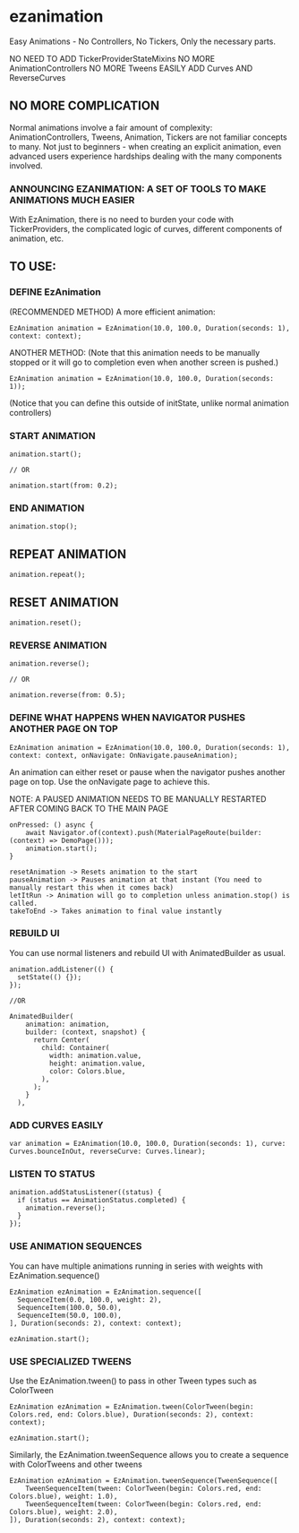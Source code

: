 # ezanimation

Easy Animations - No Controllers, No Tickers, Only the necessary parts.

NO NEED TO ADD TickerProviderStateMixins
NO MORE AnimationControllers
NO MORE Tweens
EASILY ADD Curves AND ReverseCurves

## NO MORE COMPLICATION

Normal animations involve a fair amount of complexity: AnimationControllers, Tweens, Animation, Tickers are not familiar concepts to many.
Not just to beginners - when creating an explicit animation, even advanced users experience hardships dealing with the many components involved.

### ANNOUNCING EZANIMATION: A SET OF TOOLS TO MAKE ANIMATIONS MUCH EASIER

With EzAnimation, there is no need to burden your code with TickerProviders, the complicated logic of curves, different components of animation, etc.

## TO USE:

### DEFINE EzAnimation

(RECOMMENDED METHOD) A more efficient animation:

    EzAnimation animation = EzAnimation(10.0, 100.0, Duration(seconds: 1), context: context);

ANOTHER METHOD: (Note that this animation needs to be manually stopped or it will go to completion even when another screen is pushed.)

    EzAnimation animation = EzAnimation(10.0, 100.0, Duration(seconds: 1));

(Notice that you can define this outside of initState, unlike normal animation controllers)

### START ANIMATION

    animation.start();
    
    // OR
    
    animation.start(from: 0.2);

### END ANIMATION

    animation.stop();

## REPEAT ANIMATION

    animation.repeat();

## RESET ANIMATION

    animation.reset();

### REVERSE ANIMATION

    animation.reverse();
    
    // OR
    
    animation.reverse(from: 0.5);

### DEFINE WHAT HAPPENS WHEN NAVIGATOR PUSHES ANOTHER PAGE ON TOP

    EzAnimation animation = EzAnimation(10.0, 100.0, Duration(seconds: 1), context: context, onNavigate: OnNavigate.pauseAnimation);

An animation can either reset or pause when the navigator pushes another page on top. Use the onNavigate page to achieve this.

NOTE: A PAUSED ANIMATION NEEDS TO BE MANUALLY RESTARTED AFTER COMING BACK TO THE MAIN PAGE

    onPressed: () async {
        await Navigator.of(context).push(MaterialPageRoute(builder: (context) => DemoPage()));
        animation.start();
    }

    resetAnimation -> Resets animation to the start
    pauseAnimation -> Pauses animation at that instant (You need to manually restart this when it comes back)
    letItRun -> Animation will go to completion unless animation.stop() is called.
    takeToEnd -> Takes animation to final value instantly

### REBUILD UI

You can use normal listeners and rebuild UI with AnimatedBuilder as usual.

    animation.addListener(() { 
      setState(() {});
    });
    
    //OR
    
    AnimatedBuilder(
        animation: animation,
        builder: (context, snapshot) {
          return Center(
            child: Container(
              width: animation.value,
              height: animation.value,
              color: Colors.blue,
            ),
          );
        }
      ),

### ADD CURVES EASILY

    var animation = EzAnimation(10.0, 100.0, Duration(seconds: 1), curve: Curves.bounceInOut, reverseCurve: Curves.linear);

### LISTEN TO STATUS

    animation.addStatusListener((status) {
      if (status == AnimationStatus.completed) {
        animation.reverse();
      }
    });

### USE ANIMATION SEQUENCES

You can have multiple animations running in series with weights with EzAnimation.sequence()

    EzAnimation ezAnimation = EzAnimation.sequence([
      SequenceItem(0.0, 100.0, weight: 2),
      SequenceItem(100.0, 50.0),
      SequenceItem(50.0, 100.0),
    ], Duration(seconds: 2), context: context);

    ezAnimation.start();

### USE SPECIALIZED TWEENS

Use the EzAnimation.tween() to pass in other Tween types such as ColorTween

    EzAnimation ezAnimation = EzAnimation.tween(ColorTween(begin: Colors.red, end: Colors.blue), Duration(seconds: 2), context: context);
    
    ezAnimation.start();

Similarly, the EzAnimation.tweenSequence allows you to create a sequence with ColorTweens and other tweens

    EzAnimation ezAnimation = EzAnimation.tweenSequence(TweenSequence([
        TweenSequenceItem(tween: ColorTween(begin: Colors.red, end: Colors.blue), weight: 1.0),
        TweenSequenceItem(tween: ColorTween(begin: Colors.red, end: Colors.blue), weight: 2.0),
    ]), Duration(seconds: 2), context: context);
